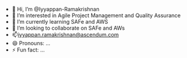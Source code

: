 - 👋 Hi, I’m @Iyyappan-Ramakrishnan
- 👀 I’m interested in Agile Project Management and Quality Assurance
- 🌱 I’m currently learning SAFe and AWS
- 💞️ I’m looking to collaborate on SAFe and AWs
- 📫iyyappan.ramakrishnan@ascendum.com 
- 😄 Pronouns: ...
- ⚡ Fun fact: ...

<!---
Iyyappan-Ramakrishnan/Iyyappan-Ramakrishnan is a ✨ special ✨ repository because its `README.md` (this file) appears on your GitHub profile.
You can click the Preview link to take a look at your changes.
--->

